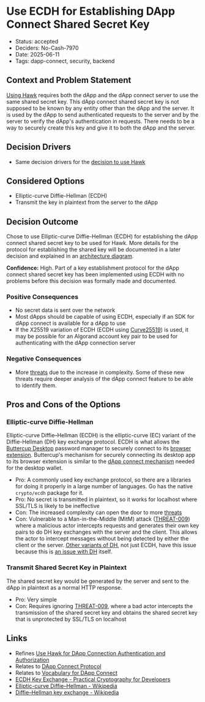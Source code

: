 # Use ECDH for Establishing DApp Connect Shared Secret Key

- Status: accepted
- Deciders: No-Cash-7970
- Date: 2025-06-11
- Tags: dapp-connect, security, backend

## Context and Problem Statement

[Using Hawk](20240821-use-hawk-for-dapp-connection-authentication-and-authorization.md) requires both the dApp and the dApp connect server to use the same shared secret key. This dApp connect shared secret key is not supposed to be known by any entity other than the dApp and the server. It is used by the dApp to send authenticated requests to the server and by the server to verify the dApp's authentication in requests. There needs to be a way to securely create this key and give it to both the dApp and the server.

## Decision Drivers

- Same decision drivers for the [decision to use Hawk](20240821-use-hawk-for-dapp-connection-authentication-and-authorization.md)

## Considered Options

- Elliptic-curve Diffie-Hellman (ECDH)
- Transmit the key in plaintext from the server to the dApp

## Decision Outcome

Chose to use Elliptic-curve Diffie-Hellman (ECDH) for establishing the dApp connect shared secret key to be used for Hawk. More details for the protocol for establishing the shared key will be documented in a later decision and explained in an [architecture diagram](../diagrams/README.md).

**Confidence:** High. Part of a key establishment protocol for the dApp connect shared secret key has been implemented using ECDH with no problems before this decision was formally made and documented.

### Positive Consequences

- No secret data is sent over the network
- Most dApps should be capable of using ECDH, especially if an SDK for dApp connect is available for a dApp to use
- If the X25519 variation of ECDH (ECDH using [Curve25519](https://en.wikipedia.org/wiki/Curve25519)) is used, it may be possible for an Algorand account key pair to be used for authenticating with the dApp connection server

### Negative Consequences

- More [threats](../threat-model/01-threats.md) due to the increase in complexity. Some of these new threats require deeper analysis of the dApp connect feature to be able to identify them.

## Pros and Cons of the Options

### Elliptic-curve Diffie-Hellman

Elliptic-curve Diffie–Hellman (ECDH) is the elliptic-curve (EC) variant of the Diffie-Hellman (DH) key exchange protocol. ECDH is what allows the [Buttercup Desktop](https://github.com/buttercup/buttercup-desktop) password manager to securely connect to its [browser extension](https://github.com/buttercup/buttercup-browser-extension). Buttercup's mechanism for securely connecting its desktop app to its browser extension is similar to the [dApp connect mechanism](20240102-use-local-server-to-connect-to-dapps.md) needed for the desktop wallet.

- Pro: A commonly used key exchange protocol, so there are a libraries for doing it properly in a large number of languages. Go has the native `crypto/ecdh` package for it.
- Pro: No secret is transmitted in plaintext, so it works for localhost where SSL/TLS is likely to be ineffective
- Con: The increased complexity can open the door to more [threats](../threat-model/01-threats.md)
- Con: Vulnerable to a Man-in-the-Middle (MitM) attack ([THREAT-009](../threat-model/01-threats.md#threat-009-interception-of-http-communication-between-dapp-and-dapp-connect-server)) where a malicious actor intercepts requests and generates their own key pairs to do DH key exchanges with the server and the client. This allows the actor to intercept messages without being detected by either the client or the server. [Other variants of DH](https://signal.org/docs/specifications/doubleratchet/#recovery-from-compromise), not just ECDH, have this issue because this is [an issue with DH](https://asecuritysite.com/dh/diffie_crack) itself.

### Transmit Shared Secret Key in Plaintext

The shared secret key would be generated by the server and sent to the dApp in plaintext as a normal HTTP response.

- Pro: Very simple
- Con: Requires ignoring [THREAT-009](../threat-model/01-threats.md#threat-009-interception-of-http-communication-between-dapp-and-dapp-connect-server), where a bad actor intercepts the transmission of the shared secret key and obtains the shared secret key that is unprotected by SSL/TLS on localhost

## Links

- Refines [Use Hawk for DApp Connection Authentication and Authorization](20240821-use-hawk-for-dapp-connection-authentication-and-authorization.md)
- Relates to [DApp Connect Protocol](20250619-dapp-connect-protocol.md)
- Relates to [Vocabulary for DApp Connect](20250621-vocab-for-dapp-connect.md)
- [ECDH Key Exchange - Practical Cryptography for Developers](https://cryptobook.nakov.com/asymmetric-key-ciphers/ecdh-key-exchange)
- [Elliptic-curve Diffie–Hellman - Wikipedia](https://en.wikipedia.org/wiki/Elliptic-curve_Diffie%E2%80%93Hellman)
- [Diffie–Hellman key exchange - Wikipedia](https://en.wikipedia.org/wiki/Diffie%E2%80%93Hellman_key_exchange)
